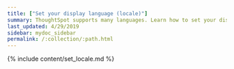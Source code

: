 ```yaml
---
title: ["Set your display language (locale)"]
summary: ThoughtSpot supports many languages. Learn how to set your display language.
last_updated: 4/29/2019
sidebar: mydoc_sidebar
permalink: /:collection/:path.html
---
```


{% include content/set_locale.md %}
